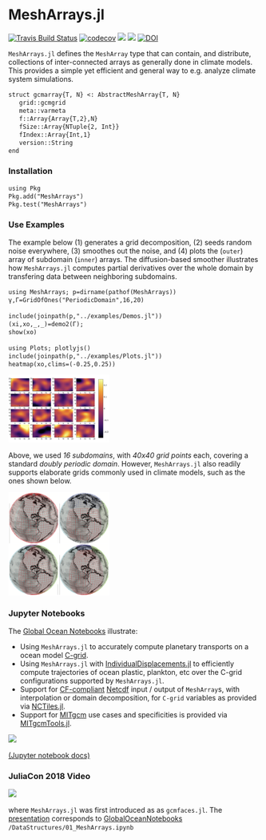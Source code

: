 # MeshArrays.jl


[![Travis Build Status](https://travis-ci.org/juliaclimate/MeshArrays.jl.svg?branch=master)](https://travis-ci.org/juliaclimate/MeshArrays.jl)
[![codecov](https://codecov.io/gh/juliaclimate/MeshArrays.jl/branch/master/graph/badge.svg)](https://codecov.io/gh/juliaclimate/MeshArrays.jl)
[![](https://img.shields.io/badge/docs-stable-blue.svg)](https://juliaclimate.github.io/MeshArrays.jl/stable)
[![](https://img.shields.io/badge/docs-dev-blue.svg)](https://juliaclimate.github.io/MeshArrays.jl/dev)
[![DOI](https://zenodo.org/badge/143987632.svg)](https://zenodo.org/badge/latestdoi/143987632)

`MeshArrays.jl` defines the `MeshArray` type that can contain, and distribute, collections of inter-connected arrays as generally done in climate models. This provides a simple yet efficient and general way to e.g. analyze climate system simulations.

```
struct gcmarray{T, N} <: AbstractMeshArray{T, N}
   grid::gcmgrid
   meta::varmeta
   f::Array{Array{T,2},N}
   fSize::Array{NTuple{2, Int}}
   fIndex::Array{Int,1}
   version::String
end
```

### Installation

```
using Pkg
Pkg.add("MeshArrays")
Pkg.test("MeshArrays")
```

### Use Examples

The example below (1) generates a grid decomposition, (2) seeds random noise everywhere, (3) smoothes out the noise, and (4) plots the (`outer`) array of subdomain (`inner`) arrays. The diffusion-based smoother illustrates how `MeshArrays.jl` computes partial derivatives over the whole domain by transfering data between neighboring subdomains. 

```
using MeshArrays; p=dirname(pathof(MeshArrays))
γ,Γ=GridOfOnes("PeriodicDomain",16,20)

include(joinpath(p,"../examples/Demos.jl"))
(xi,xo,_,_)=demo2(Γ);
show(xo)

using Plots; plotlyjs()
include(joinpath(p,"../examples/Plots.jl"))
heatmap(xo,clims=(-0.25,0.25))
```

<img src="docs/images/noise_smooth_16tiles.png" width="40%">

Above, we used _16 subdomains_, with _40x40 grid points_ each, covering a standard _doubly periodic domain_. However, `MeshArrays.jl` also readily supports elaborate grids commonly used in climate models, such as the ones shown below.

<img src="docs/images/sphere_all.png" width="40%">

### Jupyter Notebooks

The [Global Ocean Notebooks](https://github.com/JuliaClimate/GlobalOceanNotebooks.git) illustrate:

- Using `MeshArrays.jl` to accurately compute planetary transports on a ocean model [C-grid](https://en.wikipedia.org/wiki/Arakawa_grids).
- Using `MeshArrays.jl` with [IndividualDisplacements.jl](https://github.com/JuliaClimate/IndividualDisplacements.jl) to efficiently compute trajectories of ocean plastic, plankton, etc over the C-grid configurations supported by `MeshArrays.jl`.
- Support for [CF-compliant](http://cfconventions.org) [Netcdf](https://en.wikipedia.org/wiki/NetCDF) input / output of `MeshArray`s, with interpolation or domain decomposition, for `C-grid` variables as provided via [NCTiles.jl](https://gaelforget.github.io/NCTiles.jl/stable/).
- Support for [MITgcm](https://mitgcm.readthedocs.io/en/latest/) use cases and specificities is provided via [MITgcmTools.jl](https://github.com/gaelforget/MITgcmTools.jl).

[<img src="https://user-images.githubusercontent.com/20276764/84767001-b89a4400-af9f-11ea-956f-2e207f892c4f.png" width="40%">](https://youtu.be/M6vAUtIsIIY)

[(Jupyter notebook docs)](https://en.wikipedia.org/wiki/Project_Jupyter)

### JuliaCon 2018 Video

[<img src="https://user-images.githubusercontent.com/20276764/84893715-abe42180-b06d-11ea-92d3-173b678a701e.png" width="40%">](https://youtu.be/RDxAy_zSUvg)

where `MeshArrays.jl` was first introduced as as `gcmfaces.jl`. The [presentation](https://youtu.be/RDxAy_zSUvg) corresponds to [GlobalOceanNotebooks](https://github.com/JuliaClimate/GlobalOceanNotebooks.git) `/DataStructures/01_MeshArrays.ipynb`


